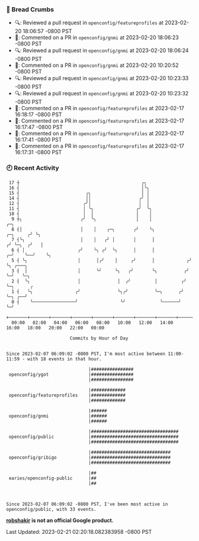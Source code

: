 ### 🍞 Bread Crumbs

 * 🔍: Reviewed a pull request in  `openconfig/featureprofiles` at 2023-02-20 18:06:57 -0800 PST
 * 💬: Commented on a PR in  `openconfig/gnmi` at 2023-02-20 18:06:23 -0800 PST
 * 🔍: Reviewed a pull request in  `openconfig/gnmi` at 2023-02-20 18:06:24 -0800 PST
 * 💬: Commented on a PR in  `openconfig/gnmi` at 2023-02-20 10:20:52 -0800 PST
 * 🔍: Reviewed a pull request in  `openconfig/gnmi` at 2023-02-20 10:23:33 -0800 PST
 * 🔍: Reviewed a pull request in  `openconfig/gnmi` at 2023-02-20 10:23:32 -0800 PST
 * 💬: Commented on a PR in  `openconfig/featureprofiles` at 2023-02-17 16:18:17 -0800 PST
 * 💬: Commented on a PR in  `openconfig/featureprofiles` at 2023-02-17 16:17:47 -0800 PST
 * 💬: Commented on a PR in  `openconfig/featureprofiles` at 2023-02-17 16:17:41 -0800 PST
 * 💬: Commented on a PR in  `openconfig/featureprofiles` at 2023-02-17 16:17:31 -0800 PST

### 🕘 Recent Activity
```
 17 ┼                                              ╭╮
 16 ┤                                              │╰╮
 15 ┤                         ╭╮                   │ │
 14 ┤                         ││                  ╭╯ │
 12 ┤                        ╭╯│                  │  │
 11 ┤                        │ ╰╮                ╭╯  ╰╮
 10 ┤                        │  │                │    │
  9 ┼╮                      ╭╯  ╰╮               │    │                          ╭─╮
  8 ┤│                      │    │    ╭─╮       ╭╯    ╰╮                ╭─╮     ╭╯ ╰╮
  7 ┤╰╮                     │    │   ╭╯ │       │      │               ╭╯ ╰─╮  ╭╯   │
  6 ┤ │                    ╭╯    ╰╮ ╭╯  ╰╮      │      │             ╭─╯    ╰──╯    ╰╮
  5 ┤ ╰╮                   │      │╭╯    │     ╭╯      │            ╭╯               ╰╮ ╭───╮
  3 ┤  │                   │      ╰╯     ╰╮   ╭╯       ╰╮          ╭╯                 ╰─╯   ╰─╮
  2 ┤  ╰╮                  │              │  ╭╯         │         ╭╯                          ╰─╮      ╭
  1 ┤   ╰╮                ╭╯              ╰╮╭╯          ╰─╮      ╭╯                             ╰─╮ ╭──╯
  0 ┤    ╰────────────────╯                ╰╯             ╰──────╯                                ╰─╯
    +───────+───────+───────+───────+───────+───────+───────+───────+───────+───────+───────+───────+────
  00:00   02:00   04:00   06:00   08:00   10:00   12:00   14:00   16:00   18:00   20:00   22:00   00:00   

						Commits by Hour of Day


Since 2023-02-07 06:09:02 -0800 PST, I'm most active between 11:00-11:59 - with 18 events in that hour.

```



```
                               |################
 openconfig/ygot               |################
                               |################

                               |#############
 openconfig/featureprofiles    |#############
                               |#############

                               |######
 openconfig/gnmi               |######
                               |######

                               |#################################
 openconfig/public             |#################################
                               |#################################

                               |##############################
 openconfig/gribigo            |##############################
                               |##############################

                               |##
 earies/openconfig-public      |##
                               |##



Since 2023-02-07 06:09:02 -0800 PST, I've been most active in openconfig/public, with 33 events.

```
**[robshakir](mailto:robjs@google.com) is not an official Google product.**  


Last Updated: 2023-02-21 02:20:18.082383958 -0800 PST

